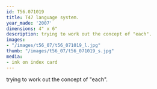 ```yaml
---
id: T56.071019
title: T47 language system.
year_made: '2007'
dimensions: 4" x 6"
description: trying to work out the concept of "each".
images:
- "/images/t56_07/t56_071019_l.jpg"
thumb: "/images/t56_07/t56_071019_s.jpg"
media:
- ink on index card
---
```


trying to work out the concept of "each".
